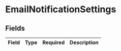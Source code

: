# EmailNotificationSettings


## Fields

| Field       | Type        | Required    | Description |
| ----------- | ----------- | ----------- | ----------- |